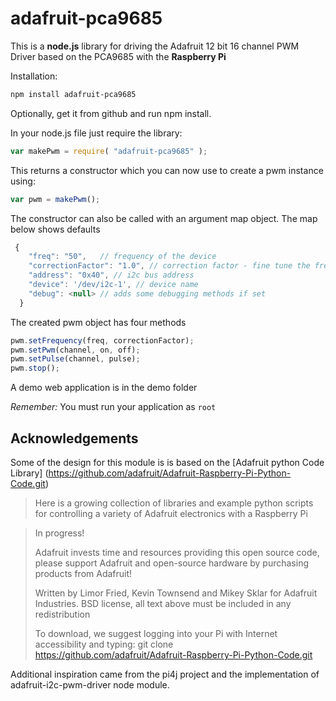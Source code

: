 adafruit-pca9685
==============

This is a **node.js** library for driving the Adafruit 12 bit 16 channel PWM Driver based on the PCA9685 with the **Raspberry Pi** 


Installation:

```sh
npm install adafruit-pca9685 
```
Optionally, get it from github and run npm install.

In your node.js file just require the library:
```js
var makePwm = require( "adafruit-pca9685" );
```

This returns a constructor which you can now use to create a pwm instance using:
```js
var pwm = makePwm();
```
The constructor can also be called with an argument map object. The map below shows defaults

```js
 {
    "freq": "50",   // frequency of the device
    "correctionFactor": "1.0", // correction factor - fine tune the frequency 
    "address": "0x40", // i2c bus address
    "device": '/dev/i2c-1', // device name
    "debug": <null> // adds some debugging methods if set 
  }
```
The created pwm object has four methods
```js
pwm.setFrequency(freq, correctionFactor);
pwm.setPwm(channel, on, off);
pwm.setPulse(channel, pulse);
pwm.stop();
```

A demo web application is in the demo folder

*Remember:* You must run your application as `root` 

## Acknowledgements

Some of the design for this module is is based on the [Adafruit python Code Library] 
(https://github.com/adafruit/Adafruit-Raspberry-Pi-Python-Code.git)

>  Here is a growing collection of libraries and example python scripts
>  for controlling a variety of Adafruit electronics with a Raspberry Pi
  
>  In progress!
>
>  Adafruit invests time and resources providing this open source code,
>  please support Adafruit and open-source hardware by purchasing
>  products from Adafruit!
>
>  Written by Limor Fried, Kevin Townsend and Mikey Sklar for Adafruit Industries.
>  BSD license, all text above must be included in any redistribution
>
>  To download, we suggest logging into your Pi with Internet accessibility and typing:
>  git clone https://github.com/adafruit/Adafruit-Raspberry-Pi-Python-Code.git

Additional inspiration came from the pi4j project and the implementation of adafruit-i2c-pwm-driver node module.


